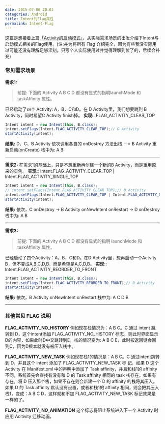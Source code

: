 ```yaml
---
date: 2015-07-06 20:03
categories: Android
title: Intent的Flag属性
permalink: Intent-Flag
---
```


这篇是想接着上篇[「Activity的启动模式」](http://wml.farbox.com/post/activity-launchMode)，从实际需求场景的出发介绍下Intent与启动模式相关的Flag使用。(注:并为将所有 Flag 介绍完全，因为有些我没实际用过可能还没有理解足够深刻，只写个人实际使用过并觉得理解到位了的，后续会补充)

### 常见需求场景
**需求1:**
> 前提: 下面的 Activity A B C D 都没有显式的指明launchMode 和 taskAffinity 属性。

已经启动了四个 Activity: A，B，C和D。在 D Activity里，我们想要跳到 B Activity，同时希望C Activity finish掉。
**实现:**: FLAG_ACTIVITY_CLEAR_TOP
``` JAVA
Intent intent = new Intent(this, B.class);
intent.setFlags(Intent.FLAG_ACTIVITY_CLEAR_TOP);// D Activity
startActivity(intent);
```
**结果:**
D、C、B Activity 依次调用各自的 onDestroy 方法出栈 －> B Activity 重新启动(onCreate)
栈中为: A B
***
**需求2:**
在需求1的基础上，只是不想重新再创建一个新的B Activity，而是重用原来的实例。
**实现:**: Intent.FLAG_ACTIVITY_CLEAR_TOP | Intent.FLAG_ACTIVITY_SINGLE_TOP
``` JAVA
Intent intent = new Intent(this, B.class);
// intent.setFlags(Intent.FLAG_ACTIVITY_CLEAR_TOP);// D Activity
intent.setFlags(Intent.FLAG_ACTIVITY_CLEAR_TOP | Intent.FLAG_ACTIVITY_SINGLE_TOP);// D Activity
startActivity(intent);
```
**结果:**
依次，C onDestroy -> B Activity onNewIntent onRestart -> D onDestroy
栈中为: A B
***
**需求3:**
> 前提: 下面的 Activity A B C D 都没有显式的指明 launchMode 和 taskAffinity 属性。

已经启动了四个Activity：A，B，C和D。在D Activity里，想再启动一个Actvity B，但不变成A,B,C,D,B，而是希望是A,C,D,B。
**实现:**: Intent.FLAG_ACTIVITY_REORDER_TO_FRONT
``` JAVA
Intent intent = new Intent(this, B.class);
intent.setFlags(Intent.FLAG_ACTIVITY_REORDER_TO_FRONT);// D Activity
startActivity(intent);
```
**结果:**
依次，B Activity onNewIntent onRestart
栈中为: A C D B
***
### 其他常见 FLAG 说明
**FLAG_ACTIVITY_NO_HISTORY**
例如现在栈情况为：A B C。C 通过 intent 跳转到 D，这个intent添加 FLAG_ACTIVITY_NO_HISTORY 标志，则此时界面显示D的内容，如果此时D中又跳转到E，栈的情况变为: A B C E，此时按返回键会回到C，因为D根本就没有被压入栈中。

**FLAG_ACTIVITY_NEW_TASK**
例如现在栈1的情况是：A B C。C 通过intent跳转到 D，并且这个 intent 添加了 FLAG_ACTIVITY_NEW_TASK 标 记，如果 D 这个 Activity 在 Manifest.xml 中的声明中添加了 Task affinity，并且和栈1的 affinity 不同，系统首先会查找有没有和 D 的 Task affinity 相同的 task 栈存在，如果有存在，将 D 压入那个栈，如果不存在则会新建一个 D 的 affinity 的栈将其压入。如果 D 的 Task affinity 默认没有设置，或者和栈1的 affinity 相同，则会把其压入栈1，变成：A B C D，这样就和不加 FLAG_ACTIVITY_NEW_TASK 标记效果是一样的了。

**FLAG_ACTIVITY_NO_ANIMATION**
这个标志将阻止系统进入下一个 Activity 时应用 Acitivity 迁移动画。